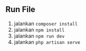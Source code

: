 ## Run File

1. jalankan `composer install`
2. jalankan `npm install`
3. jalankan `npm run dev`
4. jalankan `php artisan serve` 
